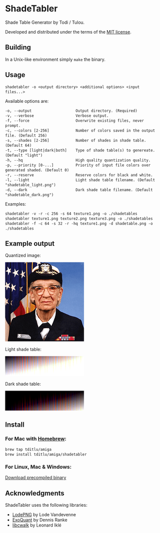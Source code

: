 # ShadeTabler
Shade Table Generator by Todi / Tulou.

Developed and distributed under the terms of the [MIT license](./LICENSE).

## Building

In a Unix-like environment simply `make` the binary.

## Usage

```
shadetabler -o <output directory> <additional options> <input files...>
```

Available options are:

```
-o, --output                    Output directory. (Required)
-v, --verbose                   Verbose output.
-f, --force                     Overwrite existing files, never prompt.
-c, --colors [2-256]            Number of colors saved in the output file. (Default 256)
-s, --shades [2-256]            Number of shades in shade table. (Default 64)
-t, --type [light|dark|both]    Type of shade table(s) to genereate. (Default "light")
-h, --hq                        High quality quantization quality.
-p, --priority [0-...]          Priority of input file colors over generated shaded. (Default 0)
-r, --reserve                   Reserve colors for black and white.
-l, --light                     Light shade table filename. (Default "shadetable_light.png")
-d, --dark                      Dark shade table filename. (Default "shadetable_dark.png")
```

Examples:

```
shadetabler -v -r -c 256 -s 64 texture1.png -o ./shadetables
shadetabler texture1.png texture2.png texture3.png -o ./shadetables
shadetabler -f -c 64 -s 32 -r -hq texture1.png -d shadetable.png -o ./shadetables
```

## Example output
Quantized image:

![Quantized image](images/texture_quantized.png)

Light shade table:

![Shade table light](images/shadetable_light.png)

Dark shade table:

![Shade table dark](images/shadetable_dark.png)


## Install

### For Mac with [Homebrew](https://github.com/tditlu/homebrew-amiga):

 ```
 brew tap tditlu/amiga
 brew install tditlu/amiga/shadetabler
 ```

### For Linux, Mac & Windows:

[Download precompiled binary](https://github.com/tditlu/shadetabler/releases)

## Acknowledgments
ShadeTabler uses the following libraries:

* [LodePNG](https://lodev.org/lodepng/) by Lode Vandevenne
* [ExoQuant](https://github.com/exoticorn/exoquant/) by Dennis Ranke
* [libcwalk](https://github.com/likle/cwalk/) by Leonard Iklé

